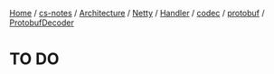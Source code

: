 [Home](https://mengxianbin.github.io) /
[cs-notes](https://mengxianbin.github.io/cs-notes/site) /
[Architecture](https://mengxianbin.github.io/cs-notes/site/Architecture) /
[Netty](https://mengxianbin.github.io/cs-notes/site/Architecture/Netty) /
[Handler](https://mengxianbin.github.io/cs-notes/site/Architecture/Netty/Handler) /
[codec](https://mengxianbin.github.io/cs-notes/site/Architecture/Netty/Handler/codec) /
[protobuf](https://mengxianbin.github.io/cs-notes/site/Architecture/Netty/Handler/codec/protobuf) /
[ProtobufDecoder](https://mengxianbin.github.io/cs-notes/site/Architecture/Netty/Handler/codec/protobuf/ProtobufDecoder)

# TO DO
